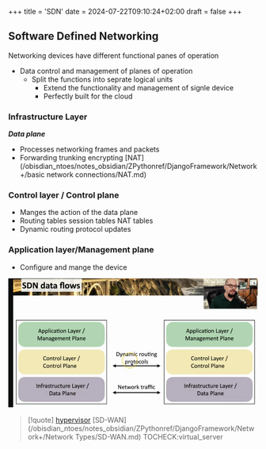+++
title = 'SDN'
date = 2024-07-22T09:10:24+02:00
draft = false
+++

## Software Defined Networking 
Networking devices have different functional panes of operation

 - Data control and management of planes of operation 
	 - Split the functions into seprate logical units 
		 - Extend the functionality and management of signle device 
		 - Perfectly built for the cloud 


### Infrastructure Layer
***Data plane***

 - Processes networking frames and packets 
 - Forwarding trunking encrypting [NAT](/obisdian_ntoes/notes_obsidian/ZPythonref/DjangoFramework/Network+/basic network connections/NAT.md)
### Control layer / Control plane

 - Manges the action of the data plane 
 - Routing tables session tables NAT tables 
 - Dynamic routing protocol updates 
### Application layer/Management plane
 - Configure and mange the device 
 
![SDNDataFlows_visual.png](/SDNDataFlows_visual.png)



>[!quote] [hypervisor](/obisdian_ntoes/notes_obsidian/ZPythonref/DjangoFramework/Network+/vitrual/hypervisor.md) [SD-WAN](/obisdian_ntoes/notes_obsidian/ZPythonref/DjangoFramework/Network+/Network Types/SD-WAN.md) TOCHECK:virtual_server